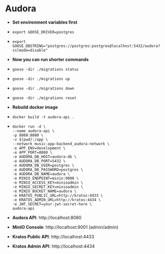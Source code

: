 # Audora

- **Set environment variables first**
- ```export GOOSE_DRIVER=postgres```
- ```export GOOSE_DBSTRING="postgres://postgres:postgres@localhost:5432/audora?sslmode=disable"```

- **Now you can run shorter commands**
- ```goose -dir ./migrations status```
- ```goose -dir ./migrations up```
- ```goose -dir ./migrations down```
- ```goose -dir ./migrations reset```

- **Rebuild docker image**
- ```docker build -t audora-api .```
- ```
  docker run -d \
  --name audora-api \
  -p 8080:8080 \
  -v $(pwd):/app \
  --network music-app-backend_audora-network \ 
  -e APP_ENV=development \
  -e APP_PORT=8080 \
  -e AUDORA_DB_HOST=audora-db \
  -e AUDORA_DB_PORT=5432 \
  -e AUDORA_DB_USER=postgres \
  -e AUDORA_DB_PASSWORD=postgres \
  -e AUDORA_DB_NAME=audora \
  -e MINIO_ENDPOINT=minio:9000 \
  -e MINIO_ACCESS_KEY=minioadmin \
  -e MINIO_SECRET_KEY=minioadmin \
  -e MINIO_BUCKET_NAME=audora \
  -e KRATOS_PUBLIC_URL=http://kratos:4433 \
  -e KRATOS_ADMIN_URL=http://kratos:4434 \
  -e JWT_SECRET=your-jwt-secret-here \
  audora-api
  ```

- **Audora API**: http://localhost:8080
- **MinIO Console**: http://localhost:9001 (admin/admin)
- **Kratos Public API**: http://localhost:4433
- **Kratos Admin API**: http://localhost:4434